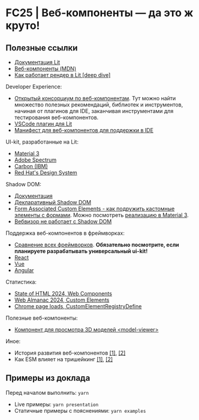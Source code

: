 # FC25 | Веб-компоненты — да это ж круто!

## Полезные ссылки

- [Документация Lit](https://lit.dev/docs/)
- [Веб-компоненты (MDN)](https://developer.mozilla.org/en-US/docs/Web/API/Web_components)
- [Как работает рендер в Lit [deep dive]](https://github.com/lit/lit/blob/main/dev-docs/design/how-lit-html-works.md)

Developer Experience:

- [Открытый консорциум по веб-компонентам](https://open-wc.org/).
  Тут можно найти множество полезных рекомендаций, библиотек и инструментов, начиная от плагинов для IDE, заканчивая инструментами для тестирования веб-компонентов.
- [VSCode плагин для Lit](https://marketplace.visualstudio.com/items?itemName=runem.lit-plugin)
- [Манифест для веб-компонентов для поддержки в IDE](https://custom-elements-manifest.open-wc.org/blog/intro/)

UI-kit, разработанные на Lit:

- [Material 3](https://github.com/material-components/material-web)
- [Adobe Spectrum](https://github.com/adobe/spectrum-web-components)
- [Carbon (IBM)](https://github.com/carbon-design-system/carbon)
- [Red Hat's Design System](https://github.com/RedHat-UX/red-hat-design-system)

Shadow DOM:

- [Документация](https://developer.mozilla.org/en-US/docs/Web/Web_Components/Using_shadow_DOM)
- [Декларативный Shadow DOM](https://web.dev/articles/declarative-shadow-dom)
- [Form Associated Custom Elements - как подружить кастомные элементы с формами](https://webkit.org/blog/13711/elementinternals-and-form-associated-custom-elements/).
  Можно посмотреть [реализацию в Material 3](https://github.com/material-components/material-web/blob/cd7512ff90cf25ad98c6caa9842bf86d284146c7/labs/behaviors/form-associated.ts#L204).
- [Вебвизор не работает с Shadow DOM](https://yandex.ru/support/metrica/ru/webvisor/requirements)

Поддержка веб-компонентов в фреймворках:

- [Сравнение всех фреймворков](https://custom-elements-everywhere.com/). **Обязательно посмотрите, если планируете разрабатывать универсальный ui-kit!**
- [React](https://react.dev/reference/react-dom/components#custom-html-elements)
- [Vue](https://vuejs.org/guide/extras/web-components.html)
- [Angular](https://angular.dev/guide/elements)

Статистика:

- [State of HTML 2024, Web Components](https://2024.stateofhtml.com/en-US/features/web_components/)
- [Web Almanac 2024, Custom Elements](https://almanac.httparchive.org/en/2024/markup#custom-elements)
- [Chrome page loads, CustomElementRegistryDefine](https://chromestatus.com/metrics/feature/timeline/popularity/1689)

Полезные веб-компоненты:

- [Компонент для просмотра 3D моделей &lt;model-viewer&gt;](https://modelviewer.dev/)

Иное:

- История развития веб-компонентов [[1]](https://dev.to/besworks/the-past-present-and-future-of-web-components-2g43), [[2]](https://dev.to/coderpad/web-components-101-history-2p24)
- Как ESM влияет на тришейкинг [[1]](https://rollupjs.org/faqs/#why-are-es-modules-better-than-commonjs-modules), [[2]](https://web.dev/articles/reduce-javascript-payloads-with-tree-shaking?hl=ru#keeping_babel_from_transpiling_es6_modules_to_commonjs_modules)

## Примеры из доклада

Перед началом выполнить: `yarn`

- Live примеры: `yarn presentation`
- Статичные примеры с пояснениями: `yarn examples`

